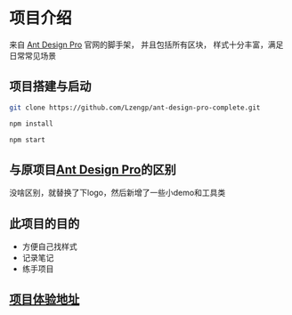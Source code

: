 # 项目介绍

来自 [Ant Design Pro](https://pro.ant.design) 官网的脚手架， 并且包括所有区块， 样式十分丰富，满足日常常见场景

## 项目搭建与启动

```bash
git clone https://github.com/Lzengp/ant-design-pro-complete.git

npm install

npm start
```

## 与原项目[Ant Design Pro](https://github.com/ant-design/ant-design-pro)的区别

没啥区别，就替换了下logo，然后新增了一些小demo和工具类

## 此项目的目的

- 方便自己找样式
- 记录笔记
- 练手项目

## [项目体验地址](https://www.lzengp.top)
